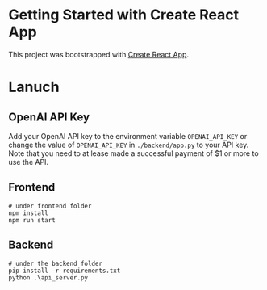 # Getting Started with Create React App

This project was bootstrapped with [Create React App](https://github.com/facebook/create-react-app).


# Lanuch

## OpenAI API Key

Add your OpenAI API key to the environment variable `OPENAI_API_KEY` or change the value of `OPENAI_API_KEY` in `./backend/app.py` to your API key. Note that you need to at lease made a successful payment of $1 or more to use the API.

## Frontend

```
# under frontend folder
npm install
npm run start
```

## Backend

```
# under the backend folder
pip install -r requirements.txt
python .\api_server.py
```
